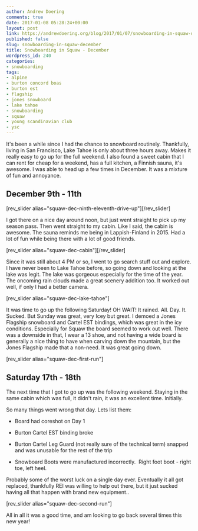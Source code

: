 ```yaml
---
author: Andrew Doering
comments: true
date: 2017-01-08 05:28:24+00:00
layout: post
link: https://andrewdoering.org/blog/2017/01/07/snowboarding-in-squaw-december/
published: false
slug: snowboarding-in-squaw-december
title: Snowboarding in Squaw - December
wordpress_id: 240
categories:
- snowboarding
tags:
- alpine
- burton concord boas
- burton est
- flagship
- jones snowboard
- lake tahoe
- snowboarding
- squaw
- young scandinavian club
- ysc
---
```


It's been a while since I had the chance to snowboard routinely. Thankfully, living in San Francisco, Lake Tahoe is only about three hours away. Makes it really easy to go up for the full weekend. I also found a sweet cabin that I can rent for cheap for a weekend, has a full kitchen, a Finnish sauna, it's awesome. I was able to head up a few times in December. It was a mixture of fun and annoyance.



## December 9th - 11th



[rev_slider alias="squaw-dec-ninth-eleventh-drive-up"][/rev_slider]



I got there on a nice day around noon, but just went straight to pick up my season pass. Then went straight to my cabin. Like I said, the cabin is awesome. The sauna reminds me being in Lappish-Finland in 2015. Had a lot of fun while being there with a lot of good friends.

[rev_slider alias="squaw-dec-cabin"][/rev_slider]



Since it was still about 4 PM or so, I went to go search stuff out and explore. I have never been to Lake Tahoe before, so going down and looking at the lake was legit. The lake was gorgeous especially for the time of the year. The oncoming rain clouds made a great scenery addition too. It worked out well, if only I had a better camera.

[rev_slider alias="squaw-dec-lake-tahoe"]



It was time to go up the following Saturday! OH WAIT! It rained. All. Day. It. Sucked. But Sunday was great, very Icey but great. I demoed a Jones Flagship snowboard and Cartel EST bindings, which was great in the icy conditions. Especially for Squaw the board seemed to work out well. There was a downside in that, I wear a 13 shoe, and not having a wide board is generally a nice thing to have when carving down the mountain, but the Jones Flagship made that a non-need. It was great going down.

[rev_slider alias="squaw-dec-first-run"]



## Saturday 17th - 18th



The next time that I got to go up was the following weekend. Staying in the same cabin which was full, it didn't rain, it was an excellent time. Initially.

So many things went wrong that day. Lets list them:




    
  * Board had coreshot on Day 1

    
  * Burton Cartel EST binding broke

    
  * Burton Cartel Leg Guard (not really sure of the technical term) snapped and was unusable for the rest of the trip

    
  * Snowboard Boots were manufactured incorrectly.  Right foot boot - right toe, left heel.



Probably some of the worst luck on a single day ever. Eventually it all got replaced, thankfully REI was willing to help out there, but it just sucked having all that happen with brand new equipment..

[rev_slider alias="squaw-dec-second-run"]



All in all it was a good time, and am looking to go back several times this new year!


